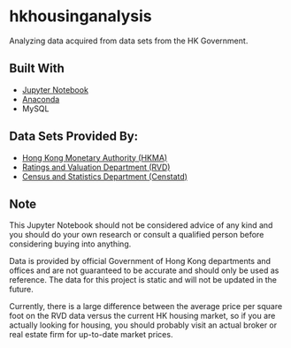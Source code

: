 # hkhousinganalysis
Analyzing data acquired from data sets from the HK Government.

## Built With
- [Jupyter Notebook](https://jupyter.org/)
- [Anaconda](https://www.anaconda.com/)
- MySQL

## Data Sets Provided By:
- [Hong Kong Monetary Authority (HKMA)](https://www.hkma.gov.hk/)
- [Ratings and Valuation Department (RVD)](https://www.rvd.gov.hk/)
- [Census and Statistics Department (Censtatd)](https://www.censtatd.gov.hk/)

## Note

This Jupyter Notebook should not be considered advice of any kind and you should do your own research or consult a qualified person before considering buying into anything.

Data is provided by official Government of Hong Kong departments and offices and are not guaranteed to be accurate and should only be used as reference. The data for this project is static and will not be updated in the future.

Currently, there is a large difference between the average price per square foot on the RVD data versus the current HK housing market, so if you are actually looking for housing, you should probably visit an actual
broker or real estate firm for up-to-date market prices.